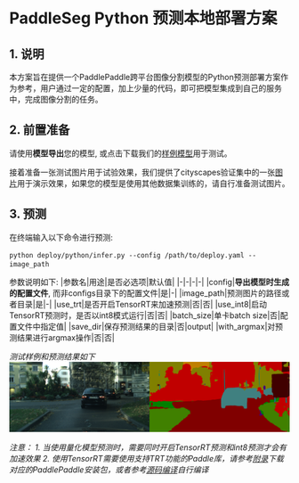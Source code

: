 # PaddleSeg Python 预测本地部署方案

## 1. 说明

本方案旨在提供一个PaddlePaddle跨平台图像分割模型的Python预测部署方案作为参考，用户通过一定的配置，加上少量的代码，即可把模型集成到自己的服务中，完成图像分割的任务。

## 2. 前置准备

请使用**模型导出**您的模型, 或点击下载我们的[样例模型](https://paddleseg.bj.bcebos.com/dygraph/demo/bisenet_demo_model.tar.gz)用于测试。

接着准备一张测试图片用于试验效果，我们提供了cityscapes验证集中的一张[图片](https://paddleseg.bj.bcebos.com/dygraph/demo/cityscapes_demo.png)用于演示效果，如果您的模型是使用其他数据集训练的，请自行准备测试图片。

## 3. 预测

在终端输入以下命令进行预测:
```shell
python deploy/python/infer.py --config /path/to/deploy.yaml --image_path
```

参数说明如下:
|参数名|用途|是否必选项|默认值|
|-|-|-|-|
|config|**导出模型时生成的配置文件**, 而非configs目录下的配置文件|是|-|
|image_path|预测图片的路径或者目录|是|-|
|use_trt|是否开启TensorRT来加速预测|否|否|
|use_int8|启动TensorRT预测时，是否以int8模式运行|否|否|
|batch_size|单卡batch size|否|配置文件中指定值|
|save_dir|保存预测结果的目录|否|output|
|with_argmax|对预测结果进行argmax操作|否|否|

*测试样例和预测结果如下*
![cityscape_predict_demo.png](../../../docs/images/cityscapes_predict_demo.png)

*注意：*
*1. 当使用量化模型预测时，需要同时开启TensorRT预测和int8预测才会有加速效果*
*2. 使用TensorRT需要使用支持TRT功能的Paddle库，请参考[附录](https://www.paddlepaddle.org.cn/documentation/docs/zh/install/Tables.html#whl-release)下载对应的PaddlePaddle安装包，或者参考[源码编译](https://www.paddlepaddle.org.cn/documentation/docs/zh/install/compile/fromsource.html)自行编译*